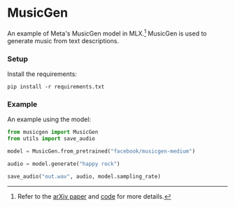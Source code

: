 # MusicGen

An example of Meta's MusicGen model in MLX.[^1] MusicGen is used to generate
music from text descriptions.

### Setup

Install the requirements:

```
pip install -r requirements.txt
```

### Example

An example using the model:

```python
from musicgen import MusicGen
from utils import save_audio

model = MusicGen.from_pretrained("facebook/musicgen-medium")

audio = model.generate("happy rock")

save_audio("out.wav", audio, model.sampling_rate)
```

[^1]: Refer to the [arXiv paper](https://arxiv.org/abs/2306.05284) and
  [code](https://github.com/facebookresearch/audiocraft/blob/main/docs/MUSICGEN.md) for more details.
